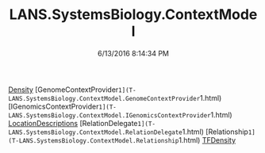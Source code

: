 ﻿---
title: LANS.SystemsBiology.ContextModel
date: 6/13/2016 8:14:34 PM
---

[Density](T-LANS.SystemsBiology.ContextModel.Density.html)
[GenomeContextProvider`1](T-LANS.SystemsBiology.ContextModel.GenomeContextProvider`1.html)
[IGenomicsContextProvider`1](T-LANS.SystemsBiology.ContextModel.IGenomicsContextProvider`1.html)
[LocationDescriptions](T-LANS.SystemsBiology.ContextModel.LocationDescriptions.html)
[RelationDelegate`1](T-LANS.SystemsBiology.ContextModel.RelationDelegate`1.html)
[Relationship`1](T-LANS.SystemsBiology.ContextModel.Relationship`1.html)
[TFDensity](T-LANS.SystemsBiology.ContextModel.TFDensity.html)
